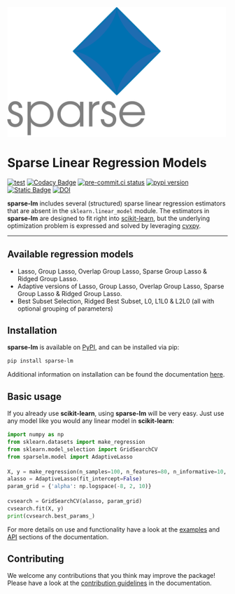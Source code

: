 <img src="docs/_static/logo.png" width="500px" alt=" ">

Sparse Linear Regression Models
===============================

[![test](https://github.com/CederGroupHub/sparse-lm/actions/workflows/test.yml/badge.svg?branch=main)](https://github.com/CederGroupHub/sparse-lm/actions/workflows/test.yml)
[![Codacy Badge](https://app.codacy.com/project/badge/Coverage/9b72db506d9c49b2a6c849348de8945e)](https://www.codacy.com/gh/CederGroupHub/sparse-lm/dashboard?utm_source=github.com&utm_medium=referral&utm_content=CederGroupHub/sparse-lm&utm_campaign=Badge_Coverage)
[![pre-commit.ci status](https://results.pre-commit.ci/badge/github/CederGroupHub/sparse-lm/main.svg)](https://results.pre-commit.ci/latest/github/CederGroupHub/sparse-lm/main)
[![pypi version](https://img.shields.io/pypi/v/sparse-lm?color=blue)](https://pypi.org/project/sparse-lm)
[![Static Badge](https://img.shields.io/badge/python-3.9%2B-blue)](https://www.python.org/downloads/)
[![DOI](https://joss.theoj.org/papers/10.21105/joss.05867/status.svg)](https://doi.org/10.21105/joss.05867)


**sparse-lm**  includes several (structured) sparse linear regression estimators that are absent in the
`sklearn.linear_model` module. The estimators in **sparse-lm** are designed to fit right into
[scikit-learn](https://scikit-learn.org/stable/index.html), but the underlying optimization problem is expressed and
solved by leveraging [cvxpy](https://www.cvxpy.org/).

---------------------------------------------------------------------------------------

Available regression models
---------------------------
- Lasso, Group Lasso, Overlap Group Lasso, Sparse Group Lasso & Ridged Group Lasso.
- Adaptive versions of Lasso, Group Lasso, Overlap Group Lasso, Sparse Group Lasso & Ridged Group Lasso.
- Best Subset Selection, Ridged Best Subset, L0, L1L0 & L2L0 (all with optional grouping of parameters)

Installation
------------
**sparse-lm** is available on [PyPI](https://pypi.org/project/sparse-lm/), and can be installed via pip:

```bash
pip install sparse-lm
```

Additional information on installation can be found the documentation [here](https://cedergrouphub.github.io/sparse-lm/install.html).

Basic usage
-----------
If you already use **scikit-learn**, using **sparse-lm** will be very easy. Just use any
model like you would any linear model in **scikit-learn**:

```python
import numpy as np
from sklearn.datasets import make_regression
from sklearn.model_selection import GridSearchCV
from sparselm.model import AdaptiveLasso

X, y = make_regression(n_samples=100, n_features=80, n_informative=10, random_state=0)
alasso = AdaptiveLasso(fit_intercept=False)
param_grid = {'alpha': np.logspace(-8, 2, 10)}

cvsearch = GridSearchCV(alasso, param_grid)
cvsearch.fit(X, y)
print(cvsearch.best_params_)
```

For more details on use and functionality have a look at the
[examples](https://cedergrouphub.github.io/sparse-lm/auto_examples/index.html) and
[API](https://cedergrouphub.github.io/sparse-lm/api.html) sections of the documentation.

Contributing
------------

We welcome any contributions that you think may improve the package! Please have a look at the
[contribution guidelines](https://cedergrouphub.github.io/sparse-lm/contributing.html) in the documentation.
